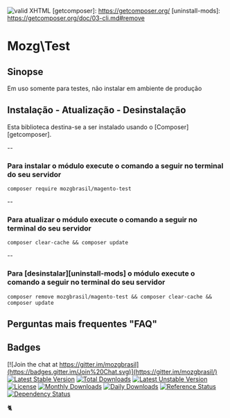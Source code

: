 [checkmark]: https://raw.githubusercontent.com/mozgbrasil/mozgbrasil.github.io/master/assets/images/logos/Red_star_32_32.png "MOZG"
![valid XHTML][checkmark]
[getcomposer]: https://getcomposer.org/
[uninstall-mods]: https://getcomposer.org/doc/03-cli.md#remove

# Mozg\Test

## Sinopse

Em uso somente para testes, não instalar em ambiente de produção

## Instalação - Atualização - Desinstalação

Esta biblioteca destina-se a ser instalado usando o [Composer][getcomposer].

--

### Para instalar o módulo execute o comando a seguir no terminal do seu servidor

    composer require mozgbrasil/magento-test

-- 

### Para atualizar o módulo execute o comando a seguir no terminal do seu servidor

    composer clear-cache && composer update

--

### Para [desinstalar][uninstall-mods] o módulo execute o comando a seguir no terminal do seu servidor

    composer remove mozgbrasil/magento-test && composer clear-cache && composer update

## Perguntas mais frequentes "FAQ"



## Badges

[![Join the chat at https://gitter.im/mozgbrasil](https://badges.gitter.im/Join%20Chat.svg)](https://gitter.im/mozgbrasil/)
[![Latest Stable Version](https://poser.pugx.org/mozgbrasil/magento-test/v/stable)](https://packagist.org/packages/mozgbrasil/magento-test)
[![Total Downloads](https://poser.pugx.org/mozgbrasil/magento-test/downloads)](https://packagist.org/packages/mozgbrasil/magento-test)
[![Latest Unstable Version](https://poser.pugx.org/mozgbrasil/magento-test/v/unstable)](https://packagist.org/packages/mozgbrasil/magento-test)
[![License](https://poser.pugx.org/mozgbrasil/magento-test/license)](https://packagist.org/packages/mozgbrasil/magento-test)
[![Monthly Downloads](https://poser.pugx.org/mozgbrasil/magento-test/d/monthly)](https://packagist.org/packages/mozgbrasil/magento-test)
[![Daily Downloads](https://poser.pugx.org/mozgbrasil/magento-test/d/daily)](https://packagist.org/packages/mozgbrasil/magento-test)
[![Reference Status](https://www.versioneye.com/php/mozgbrasil:magento-test/reference_badge.svg?style=flat-square)](https://www.versioneye.com/php/mozgbrasil:magento-test/references)
[![Dependency Status](https://www.versioneye.com/php/mozgbrasil:magento-test/1.0.0/badge?style=flat-square)](https://www.versioneye.com/php/mozgbrasil:magento-test/1.0.0)

:cat2:
